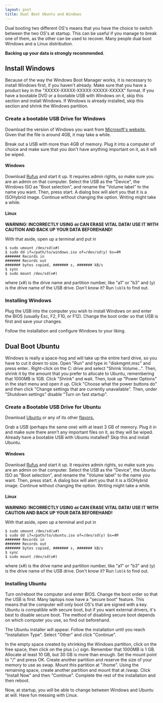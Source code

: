 ```yaml
---
layout: post
title: Dual Boot Ubuntu and Windows
---
```

Dual booting two different OS's means that you have the choice to switch between the two OS's at startup.  This can be useful if you manage to break one of them, as the other can be used to recover.  Many people dual boot Windows and a Linux distribution.

**Backing up your data is strongly recommended.**

## Install Windows

Because of the way the Windows Boot Manager works, it is necessary to install Windows first, if you haven't already.  Make sure that you have a product key in the "XXXXX-XXXXX-XXXXX-XXXXX-XXXXX" format.  If you have a bootable DVD or a bootable USB with Windows on it, skip this section and install Windows.  If Windows is already installed, skip this section and shrink the Windows partition.

### Create a bootable USB Drive for Windows

Download the version of Windows you want from [Microsoft's website.](https://www.microsoft.com/en-us/software-download/ "Windows Downloads")  Given that the file is around 4GB, it may take a while.

Break out a USB with more than 4GB of memory.  Plug it into a computer of choice and make sure that you don't have anything important on it, as it will be wiped.

#### Windows

Download [Rufus](https://rufus.akeo.ie/ "Rufus Downloads") and start it up.  It requires admin rights, so make sure you are an admin on that computer.  Select the USB as the "Device", the Windows ISO as "Boot selection", and rename the "Volume label" to the name you want.  Then, press start.  A dialog box will alert you that it is a ISOHybrid image.  Continue without changing the option.  Writing might take a while.

#### Linux

**WARNING: INCORRECTLY USING `dd` CAN ERASE VITAL DATA! USE IT WITH CAUTION AND BACK UP YOUR DATA BEFOREHAND!**

With that aside, open up a terminal and put in

```
$ sudo umount /dev/sd(x#)
$ sudo dd if=/path/to/windows.iso of=/dev/sd(y) bs=4M
####### Records in
####### Records out
####### bytes copied, ####### s, ####### kB/s
$ sync
$ sudo mount /dev/sd(x#)
```

where (x#) is the drive name and partition number, like "a1" or "b3" and (y) is the drive name of the USB drive.  Don't know it?  Run `lsblk` to find out.

### Installing Windows

Plug the USB into the computer you wish to install Windows on and enter the BIOS (usually Esc, F2, F10, or F12).  Change the boot order so that USB is first and save your changes.

Follow the installation and configure Windows to your liking.

## Dual Boot Ubuntu

Windows is really a space-hog and will take up the entire hard drive, so you have to cut it down to size.  Open "Run" and type in "diskmgmt.msc" and press enter..  Right-click on the C: drive and select "Shrink Volume...".  Then, shrink it by the amount that you prefer to allocate to Ubuntu, remembering that 1000MB is 1GB.  Click "Shrink" and wait.  Then, look up "Power Options" in the start menu and open it up.  Click "Choose what the power buttons do" and then click "Change settings that are currently unavailable".  Then, under "Shutdown settings" disable "Turn on fast startup".

### Create a Bootable USB Drive for Ubuntu

Download [Ubuntu](https://www.ubuntu.com/download/desktop "Ubuntu Download") or any of its other [flavors.](https://www.ubuntu.com/download/flavours "Ubuntu Flavors Download")

Grab a USB (perhaps the same one) with at least 3 GB of memory.  Plug it in and make sure there aren't any important files on it, as they will be wiped.  Already have a bootable USB with Ubuntu installed?  Skip this and install Ubuntu.

#### Windows

Download [Rufus](https://rufus.akeo.ie/ "Rufus Downloads") and start it up.  It requires admin rights, so make sure you are an admin on that computer.  Select the USB as the "Device", the Ubuntu ISO as "Boot selection", and rename the "Volume label" to the name you want.  Then, press start.  A dialog box will alert you that it is a ISOHybrid image.  Continue without changing the option.  Writing might take a while.

#### Linux

**WARNING: INCORRECTLY USING `dd` CAN ERASE VITAL DATA! USE IT WITH CAUTION AND BACK UP YOUR DATA BEFOREHAND!**

With that aside, open up a terminal and put in

```
$ sudo umount /dev/sd(x#)
$ sudo dd if=/path/to/ubuntu.iso of=/dev/sd(y) bs=4M
####### Records in
####### Records out
####### bytes copied, ####### s, ####### kB/s
$ sync
$ sudo mount /dev/sd(x#)
```

where (x#) is the drive name and partition number, like "a1" or "b3" and (y) is the drive name of the USB drive.  Don't know it?  Run `lsblk` to find out.

### Installing Ubuntu

Turn on/reboot the computer and enter BIOS.  Change the boot order so that the USB is first.  Many laptops now have a "secure boot" feature.  This means that the computer will only boot OS's that are signed with a key.  Ubuntu is compatible with secure boot, but if you want external drivers, it's best to disable secure boot.  The method of disabling secure boot depends on which computer you use, so find out beforehand.

The Ubuntu installer will appear.  Follow the installation until you reach "Installation Type".  Select "Other" and click "Continue".

In the empty space created by shrinking the Windows partition, click on the free space, then click on the plus (+) sign.  Remember that 1000MB is 1 GB.  Allocate at least 10 GB, but 30 GB is more than enough.  Set the mount point to "/" and press OK.  Create another partition and reserve the size of your memory to use as swap.  Mount this partition at "/home".  Using the remaining space, create another partition and mount that at /swap.  Click "Install Now" and then "Continue".  Complete the rest of the installation and then reboot.

Now, at startup, you will be able to change between Windows and Ubuntu at will.  Have fun messing with Linux.